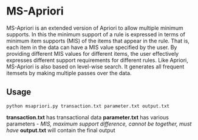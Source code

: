 # MS-Apriori
MS-Apriori is an extended version of Apriori to allow multiple minimum supports. In this the minimum support of a rule is expressed in terms of minimum item supports (MIS) of the items that appear in the rule. That is, each item in the data can have a MIS value specified by the user. By providing different MIS values for different items, the user effectively expresses different support requirements for different rules. Like Apriori, MS-Apriori is also based on level-wise search. It generates all frequent itemsets by making multiple passes over the data.

## Usage
`python msapriori.py transaction.txt parameter.txt output.txt`

**transaction.txt** has transactional data
**parameter.txt** has various parameters - _MIS, maximum support difference, cannot be together, must have_
**output.txt** will contain the final output
